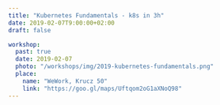 ```yaml
---
title: "Kubernetes Fundamentals - k8s in 3h"
date: 2019-02-07T9:00:00+02:00
draft: false

workshop:
  past: true
  date: 2019-02-07
  photo: "/workshops/img/2019-kubernetes-fundamentals.png"
  place:
    name: "WeWork, Krucz 50"
    link: "https://goo.gl/maps/Uftqom2oG1aXNoQ98"
---
```

